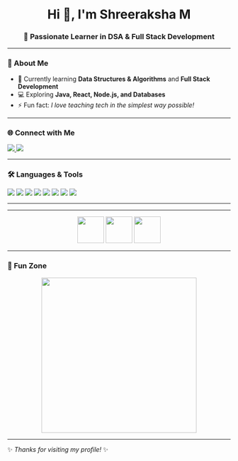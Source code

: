 

<!--
**shreeRCode/shreeRCode** is a ✨ _special_ ✨ repository because its `README.md` (this file) appears on your GitHub profile.

Here are some ideas to get you started:

- 🔭 I’m currently working on ...
- 🌱 I’m currently learning ...
- 👯 I’m looking to collaborate on ...
- 🤔 I’m looking for help with ...
- 💬 Ask me about ...
- 📫 How to reach me: ...
- 😄 Pronouns: ...
- ⚡ Fun fact: ...
-->
<!-- Profile README Template -->
<!-- Shreeraksha's Profile README -->

<h1 align="center">Hi 👋, I'm Shreeraksha M</h1>
<h3 align="center">🚀 Passionate Learner in DSA & Full Stack Development</h3>

---

### 🌟 About Me  
- 🌱 Currently learning **Data Structures & Algorithms** and **Full Stack Development**  
- 💻 Exploring **Java, React, Node.js, and Databases**   
- ⚡ Fun fact: *I love teaching tech in the simplest way possible!*  

---

### 🌐 Connect with Me  
<p align="left">
  <a href="https://www.linkedin.com/in/shreeraksha-m-4ab1b8295" target="_blank">
    <img src="https://img.shields.io/badge/LinkedIn-%230077B5.svg?&style=for-the-badge&logo=linkedin&logoColor=white"/>
  </a>
  <a href="https://www.instagram.com/shreeraksham2" target="_blank">
    <img src="https://img.shields.io/badge/Instagram-%23E4405F.svg?&style=for-the-badge&logo=instagram&logoColor=white"/>
  </a>
</p>

---

### 🛠️ Languages & Tools  
<p align="left">
  <img src="https://img.shields.io/badge/Java-%23ED8B00.svg?style=for-the-badge&logo=openjdk&logoColor=white"/>
  <img src="https://img.shields.io/badge/React-%2320232a.svg?style=for-the-badge&logo=react&logoColor=%2361DAFB"/>
  <img src="https://img.shields.io/badge/Node.js-6DA55F?style=for-the-badge&logo=node.js&logoColor=white"/>
  <img src="https://img.shields.io/badge/JavaScript-%23323330.svg?style=for-the-badge&logo=javascript&logoColor=%23F7DF1E"/>
  <img src="https://img.shields.io/badge/Python-3670A0?style=for-the-badge&logo=python&logoColor=ffdd54"/>
  <img src="https://img.shields.io/badge/HTML5-%23E34F26.svg?style=for-the-badge&logo=html5&logoColor=white"/>
  <img src="https://img.shields.io/badge/CSS3-%231572B6.svg?style=for-the-badge&logo=css3&logoColor=white"/>
  <img src="https://img.shields.io/badge/C-%2300599C.svg?style=for-the-badge&logo=c&logoColor=white"/>
</p>

---

---

<p align="center">
  <img src="https://media.giphy.com/media/XAxylRMCdpbEWUAvr8/giphy.gif" width="60"/>
  <img src="https://media.giphy.com/media/fsEaZldNC8A1PJ3mwp/giphy.gif" width="60"/>
  <img src="https://media.giphy.com/media/ln7z2eWriiQAllfVcn/giphy.gif" width="60"/>
</p>


---

### 🎉 Fun Zone  
<p align="center">
  <img src="https://media.giphy.com/media/qgQUggAC3Pfv687qPC/giphy.gif" width="350">
</p>

---

✨ *Thanks for visiting my profile!* ✨


